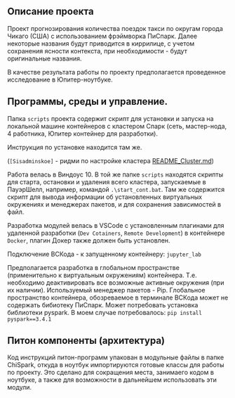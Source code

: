 ## Описание проекта

Проект прогнозирования количества поездок такси по округам города Чикаго (США) с использованием фрэймворка ПиСпарк. Далее некоторые названия будут приводится в киррилице, с учетом сохранения ясности контекста, при необходимости - будут оригинальные названия.

В качестве результата работы по проекту предполагается проведенное исследование в Юпитер-ноутбуке.

## Программы, среды и управление.
Папка `scripts` проекта содержит скрипт для установки и запуска на локальной машине контейнеров с кластером Спарк (сеть, мастер-нода, 4 работника, Юпитер контейнер для разработки).

Инструкция по установке находится там же.

(`[Sisadminskoe]` - ридми по настройке кластера [README_Cluster.md](https://github.com/kogriv/chicago_spark/blob/master/README_cluster.md))

Работа велась в Виндоус 10. В той же папке `scripts` находятся скрипты для старта, остановки и удаления всего кластера, запускаемые в ПауэрШелл, например, командой `.\start_cont.bat`. Там же содержится скрипт для вывода информации об установленных виртуальных окружениях и менеджерах пакетов, и для сохранения зависимостей в файл.

Разработка модулей велась в VSCode с установленным плагинами для удаленной разработки (`Dev Cotainers`, `Remote Development`) в контейнере `Docker`, плагин Докер также должен быть установлен.

Подключение ВСКода - к запущенному контейнеру: `jupyter_lab`

Предполагается разработка в глобальном пространстве (применительно к виртуальным окружениям) контейнера. Т.е. необходимо деактивировать все возможные активные окружения (при их наличии). Используемый менеджер пакетов - Pip. Глобальное пространство контейнера, обозреваемое в терминале ВСКода может не содержать бибиотеку ПиСпарк. Может потребовать установка библиотеки pyspark. В моем случае потребовалось: `pip install pyspark==3.4.1`

## Питон компоненты (архитектура)
Код инструкций питон-программ упакован в модульные файлы в папке ChiSpark, откуда в ноутбук импортируются готовые классы для работы по проекту. Это сделано для сокращения места, занимаего кодом в ноутбуке, а также для возможности в дальнейшем использовать эти модули.




